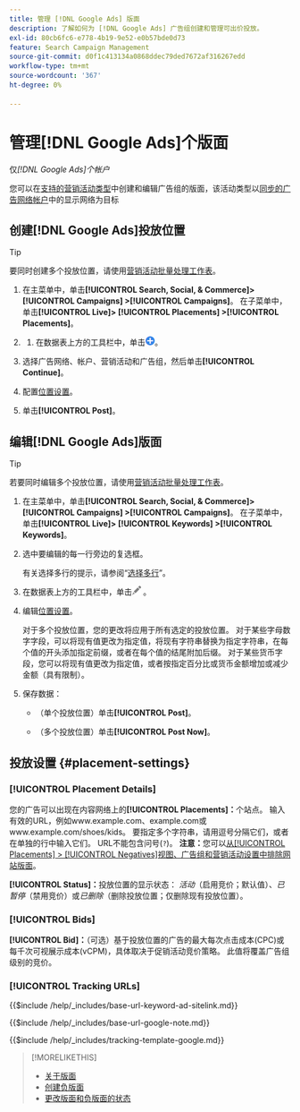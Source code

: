 ```yaml
---
title: 管理 [!DNL Google Ads] 版面
description: 了解如何为 [!DNL Google Ads] 广告组创建和管理可出价投放。
exl-id: 80cb6fc6-e778-4b19-9e52-e0b57bde0d73
feature: Search Campaign Management
source-git-commit: d0f1c413134a0868ddec79ded7672af316267edd
workflow-type: tm+mt
source-wordcount: '367'
ht-degree: 0%

---
```


# 管理[!DNL Google Ads]个版面

仅&#x200B;*[!DNL Google Ads]个帐户*

您可以在[支持的营销活动类型](/help/search-social-commerce/introduction/supported-inventory.md)中创建和编辑广告组的版面，该活动类型以[同步的广告网络帐户](/help/search-social-commerce/campaign-management/accounts/ad-network-account-about.md)中的显示网络为目标

## 创建[!DNL Google Ads]投放位置

>[!TIP]
>
>要同时创建多个投放位置，请使用[营销活动批量处理工作表](/help/search-social-commerce/campaign-management/bulksheets/bulksheet-about.md)。

1. 在主菜单中，单击&#x200B;**[!UICONTROL Search, Social, & Commerce]> [!UICONTROL Campaigns] >[!UICONTROL Campaigns]**。 在子菜单中，单击&#x200B;**[!UICONTROL Live]> [!UICONTROL Placements] >[!UICONTROL Placements]**。

1. 
   1. 在数据表上方的工具栏中，单击![创建](/help/search-social-commerce/assets/add.png "创建")。

1. 选择广告网络、帐户、营销活动和广告组，然后单击&#x200B;**[!UICONTROL Continue]**。

1. 配置[位置设置](#placement-settings)。

1. 单击&#x200B;**[!UICONTROL Post]**。

## 编辑[!DNL Google Ads]版面

>[!TIP]
>
>若要同时编辑多个投放位置，请使用[营销活动批量处理工作表](/help/search-social-commerce/campaign-management/bulksheets/bulksheet-about.md)。

1. 在主菜单中，单击&#x200B;**[!UICONTROL Search, Social, & Commerce]> [!UICONTROL Campaigns] >[!UICONTROL Campaigns]**。 在子菜单中，单击&#x200B;**[!UICONTROL Live]> [!UICONTROL Keywords] >[!UICONTROL Keywords]**。

1. 选中要编辑的每一行旁边的复选框。

   有关选择多行的提示，请参阅“[选择多行](/help/search-social-commerce/common-tasks/navigation-editing-selection/multiple-rows-select.md)”。

1. 在数据表上方的工具栏中，单击![编辑](/help/search-social-commerce/assets/edit.png "编辑") 。

1. 编辑[位置设置](#placement-settings)。

   对于多个投放位置，您的更改将应用于所有选定的投放位置。 对于某些字母数字字段，可以将现有值更改为指定值，将现有字符串替换为指定字符串，在每个值的开头添加指定前缀，或者在每个值的结尾附加后缀。 对于某些货币字段，您可以将现有值更改为指定值，或者按指定百分比或货币金额增加或减少金额（具有限制）。

1. 保存数据：

   * （单个投放位置）单击&#x200B;**[!UICONTROL Post]**。

   * （多个投放位置）单击&#x200B;**[!UICONTROL Post Now]**。

## 投放设置 {#placement-settings}

### [!UICONTROL Placement Details]

您的广告可以出现在内容网络上的&#x200B;**[!UICONTROL Placements]：**&#x200B;个站点。 输入有效的URL，例如www.example.com、example.com或www.example.com/shoes/kids。 要指定多个字符串，请用逗号分隔它们，或者在单独的行中输入它们。 URL不能包含问号(`?`)。 **注意：**&#x200B;您可以[从[!UICONTROL Placements] > [!UICONTROL Negatives]视图、广告组和营销活动设置中排除网站版面](placement-negative-create.md)。

**[!UICONTROL Status]：**&#x200B;投放位置的显示状态： *活动*（启用竞价；默认值）、*已暂停*（禁用竞价）或&#x200B;*已删除*（删除投放位置；仅删除现有投放位置）。

### [!UICONTROL Bids]

**[!UICONTROL Bid]：**（可选）基于投放位置的广告的最大每次点击成本(CPC)或每千次可视展示成本(vCPM)，具体取决于促销活动竞价策略。 此值将覆盖广告组级别的竞价。

<!-- If the placement is in a standard optimized portfolio, then the specified bid is applied for one day. Afterward, the optimization capability places bids according to its own calculations. -->

### [!UICONTROL Tracking URLs]

<!-- **[!UICONTROL Base URL]:** -->

{{$include /help/_includes/base-url-keyword-ad-sitelink.md}}

<!-- note -->

{{$include /help/_includes/base-url-google-note.md}}

<!-- **[!UICONTROL Tracking Template]:** -->

{{$include /help/_includes/tracking-template-google.md}}

>[!MORELIKETHIS]
>
>* [关于版面](placement-about.md)
>* [创建负版面](placement-negative-create.md)
>* [更改版面和负版面的状态](placement-status-edit.md)
